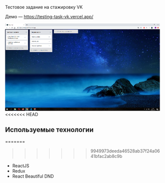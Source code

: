 Тестовое задание на стажировку VK 

Демо — https://testing-task-vk.vercel.app/

![Иллюстрация к проекту](https://github.com/EvgeniyBorisovish/Testing-task-VK/blob/main/ExampleApp.png)
<<<<<<< HEAD

## Используемые технологии
=======
>>>>>>> 9949973deeda46528ab37f24a0641bfac2ab8c9b

- ReactJS
- Redux
- React Beautiful DND

